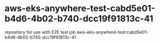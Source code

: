 # aws-eks-anywhere-test-cabd5e01-b4d6-4b02-b740-dcc19f91813c-41
repository for use with E2E test job aws-eks-anywhere-test:cabd5e01-b4d6-4b02-b740-dcc19f91813c-41
